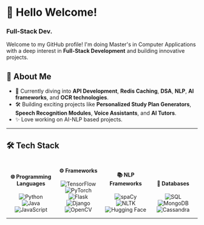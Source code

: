 # 👋 Hello Welcome!  
### Full-Stack Dev.

Welcome to my GitHub profile! I'm doing Master's in Computer Applications with a deep interest in **Full-Stack Development** and building innovative projects.

## 🚀 About Me  
- 🌱 Currently diving into **API Development**, **Redis Caching**, **DSA**, **NLP**, **AI frameworks**, and **OCR technologies**.  
- 🛠️ Building exciting projects like **Personalized Study Plan Generators**, **Speech Recognition Modules**, **Voice Assistants**, and **AI Tutors**.  
- ✨ Love working on AI-NLP based projects.

---

## 🛠️ Tech Stack

<div align="center">

<!-- First Column: Programming Languages -->
<div style="display:inline-block; width: 22%; margin-right: 2%; text-align: center;">
  <h4>🌐 Programming Languages</h4>
  <img src="https://img.shields.io/badge/Python-3776AB?style=for-the-badge&logo=python&logoColor=white" alt="Python">
  <img src="https://img.shields.io/badge/Java-007396?style=for-the-badge&logo=java&logoColor=white" alt="Java">
  <img src="https://img.shields.io/badge/JavaScript-F7DF1E?style=for-the-badge&logo=javascript&logoColor=black" alt="JavaScript">
</div>

<!-- Second Column: Frameworks -->
<div style="display:inline-block; width: 22%; margin-right: 2%; text-align: center;">
  <h4>⚙️ Frameworks</h4>
  <img src="https://img.shields.io/badge/TensorFlow-FF6F00?style=for-the-badge&logo=tensorflow&logoColor=white" alt="TensorFlow">
  <img src="https://img.shields.io/badge/PyTorch-EE4C2C?style=for-the-badge&logo=pytorch&logoColor=white" alt="PyTorch">
  <img src="https://img.shields.io/badge/Flask-000000?style=for-the-badge&logo=flask&logoColor=white" alt="Flask">
  <img src="https://img.shields.io/badge/Django-092E20?style=for-the-badge&logo=django&logoColor=white" alt="Django">
  <img src="https://img.shields.io/badge/OpenCV-5C3EE8?style=for-the-badge&logo=opencv&logoColor=white" alt="OpenCV">
</div>

<!-- Third Column: NLP Frameworks -->
<div style="display:inline-block; width: 22%; margin-right: 2%; text-align: center;">
  <h4>📚 NLP Frameworks</h4>
  <img src="https://img.shields.io/badge/spaCy-09A3D5?style=for-the-badge&logo=spacy&logoColor=white" alt="spaCy">
  <img src="https://img.shields.io/badge/NLTK-0000FF?style=for-the-badge&logo=nltk&logoColor=white" alt="NLTK">
  <img src="https://img.shields.io/badge/HuggingFace-FF5733?style=for-the-badge&logo=huggingface&logoColor=white" alt="Hugging Face">
</div>

<!-- Fourth Column: Databases -->
<div style="display:inline-block; width: 22%; text-align: center;">
  <h4>💾 Databases</h4>
  <img src="https://img.shields.io/badge/SQL-4479A1?style=for-the-badge&logo=sql&logoColor=white" alt="SQL">
  <img src="https://img.shields.io/badge/MongoDB-47A248?style=for-the-badge&logo=mongodb&logoColor=white" alt="MongoDB">
  <img src="https://img.shields.io/badge/Cassandra-1287B1?style=for-the-badge&logo=apache-cassandra&logoColor=white" alt="Cassandra">
</div>

</div>

---

